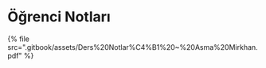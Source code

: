# Öğrenci Notları

<!--Index-->

{% file src=".gitbook/assets/Ders%20Notlar%C4%B1%20~%20Asma%20Mirkhan.pdf" %}

<!--Index-->
